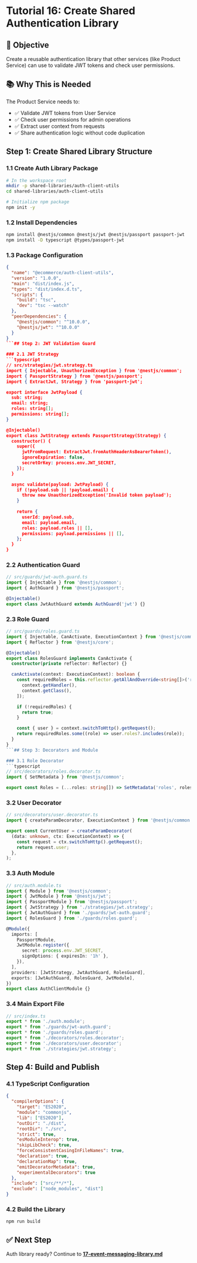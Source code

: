 # Tutorial 16: Create Shared Authentication Library

## 🎯 Objective

Create a reusable authentication library that other services (like Product Service) can use to validate JWT tokens and check user permissions.

## 📚 Why This is Needed

The Product Service needs to:
- ✅ Validate JWT tokens from User Service
- ✅ Check user permissions for admin operations
- ✅ Extract user context from requests
- ✅ Share authentication logic without code duplication

## Step 1: Create Shared Library Structure

### 1.1 Create Auth Library Package
```bash
# In the workspace root
mkdir -p shared-libraries/auth-client-utils
cd shared-libraries/auth-client-utils

# Initialize npm package
npm init -y
```

### 1.2 Install Dependencies
```bash
npm install @nestjs/common @nestjs/jwt @nestjs/passport passport-jwt
npm install -D typescript @types/passport-jwt
```

### 1.3 Package Configuration
```json
{
  "name": "@ecommerce/auth-client-utils",
  "version": "1.0.0",
  "main": "dist/index.js",
  "types": "dist/index.d.ts",
  "scripts": {
    "build": "tsc",
    "dev": "tsc --watch"
  },
  "peerDependencies": {
    "@nestjs/common": "^10.0.0",
    "@nestjs/jwt": "^10.0.0"
  }
}
```## Step 2: JWT Validation Guard

### 2.1 JWT Strategy
```typescript
// src/strategies/jwt.strategy.ts
import { Injectable, UnauthorizedException } from '@nestjs/common';
import { PassportStrategy } from '@nestjs/passport';
import { ExtractJwt, Strategy } from 'passport-jwt';

export interface JwtPayload {
  sub: string;
  email: string;
  roles: string[];
  permissions: string[];
}

@Injectable()
export class JwtStrategy extends PassportStrategy(Strategy) {
  constructor() {
    super({
      jwtFromRequest: ExtractJwt.fromAuthHeaderAsBearerToken(),
      ignoreExpiration: false,
      secretOrKey: process.env.JWT_SECRET,
    });
  }

  async validate(payload: JwtPayload) {
    if (!payload.sub || !payload.email) {
      throw new UnauthorizedException('Invalid token payload');
    }
    
    return {
      userId: payload.sub,
      email: payload.email,
      roles: payload.roles || [],
      permissions: payload.permissions || [],
    };
  }
}
```

### 2.2 Authentication Guard
```typescript
// src/guards/jwt-auth.guard.ts
import { Injectable } from '@nestjs/common';
import { AuthGuard } from '@nestjs/passport';

@Injectable()
export class JwtAuthGuard extends AuthGuard('jwt') {}
```

### 2.3 Role Guard
```typescript
// src/guards/roles.guard.ts
import { Injectable, CanActivate, ExecutionContext } from '@nestjs/common';
import { Reflector } from '@nestjs/core';

@Injectable()
export class RolesGuard implements CanActivate {
  constructor(private reflector: Reflector) {}

  canActivate(context: ExecutionContext): boolean {
    const requiredRoles = this.reflector.getAllAndOverride<string[]>('roles', [
      context.getHandler(),
      context.getClass(),
    ]);

    if (!requiredRoles) {
      return true;
    }

    const { user } = context.switchToHttp().getRequest();
    return requiredRoles.some((role) => user.roles?.includes(role));
  }
}
```## Step 3: Decorators and Module

### 3.1 Role Decorator
```typescript
// src/decorators/roles.decorator.ts
import { SetMetadata } from '@nestjs/common';

export const Roles = (...roles: string[]) => SetMetadata('roles', roles);
```

### 3.2 User Decorator
```typescript
// src/decorators/user.decorator.ts
import { createParamDecorator, ExecutionContext } from '@nestjs/common';

export const CurrentUser = createParamDecorator(
  (data: unknown, ctx: ExecutionContext) => {
    const request = ctx.switchToHttp().getRequest();
    return request.user;
  },
);
```

### 3.3 Auth Module
```typescript
// src/auth.module.ts
import { Module } from '@nestjs/common';
import { JwtModule } from '@nestjs/jwt';
import { PassportModule } from '@nestjs/passport';
import { JwtStrategy } from './strategies/jwt.strategy';
import { JwtAuthGuard } from './guards/jwt-auth.guard';
import { RolesGuard } from './guards/roles.guard';

@Module({
  imports: [
    PassportModule,
    JwtModule.register({
      secret: process.env.JWT_SECRET,
      signOptions: { expiresIn: '1h' },
    }),
  ],
  providers: [JwtStrategy, JwtAuthGuard, RolesGuard],
  exports: [JwtAuthGuard, RolesGuard, JwtModule],
})
export class AuthClientModule {}
```

### 3.4 Main Export File
```typescript
// src/index.ts
export * from './auth.module';
export * from './guards/jwt-auth.guard';
export * from './guards/roles.guard';
export * from './decorators/roles.decorator';
export * from './decorators/user.decorator';
export * from './strategies/jwt.strategy';
```

## Step 4: Build and Publish

### 4.1 TypeScript Configuration
```json
{
  "compilerOptions": {
    "target": "ES2020",
    "module": "commonjs",
    "lib": ["ES2020"],
    "outDir": "./dist",
    "rootDir": "./src",
    "strict": true,
    "esModuleInterop": true,
    "skipLibCheck": true,
    "forceConsistentCasingInFileNames": true,
    "declaration": true,
    "declarationMap": true,
    "emitDecoratorMetadata": true,
    "experimentalDecorators": true
  },
  "include": ["src/**/*"],
  "exclude": ["node_modules", "dist"]
}
```

### 4.2 Build the Library
```bash
npm run build
```

## ✅ Next Step

Auth library ready? Continue to **[17-event-messaging-library.md](./17-event-messaging-library.md)**